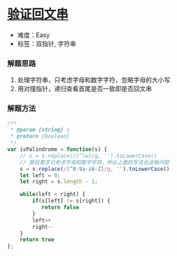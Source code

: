 # [验证回文串](https://leetcode-cn.com/problems/valid-palindrome/)

- 难度：Easy
- 标签：双指针, 字符串

### 解题思路

1. 处理字符串，只考虑字母和数字字符，忽略字母的大小写
2. 用对撞指针，递归查看首尾是否一致即是否回文串
### 解题方法
```js
/**
 * @param {string} s
 * @return {boolean}
 */
var isPalindrome = function(s) {
    // s = s.replace(/[^\w]/g, '').toLowerCase()
    // 题目要求只考虑字母和数字字符，所以上面的写法也没啥问题
    s = s.replace(/[^0-9a-zA-Z]/g, '').toLowerCase()
    let left = 0;
    let right = s.length - 1;

    while(left < right) {
        if(s[left] != s[right]) {
           return false 
        }
        left++
        right--
    }
    return true
};
```
